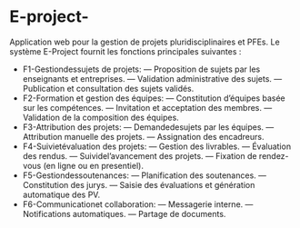 # E-project-
Application web pour la gestion de projets pluridisciplinaires et PFEs.
 Le système E-Project fournit les fonctions principales suivantes :
 + F1-Gestiondessujets de projets:
 — Proposition de sujets par les enseignants et entreprises.
 — Validation administrative des sujets.
— Publication et consultation des sujets validés.
 + F2-Formation et gestion des équipes:
 — Constitution d’équipes basée sur les compétences.
 — Invitation et acceptation des membres.
 — Validation de la composition des équipes.
 + F3-Attribution des projets:
 — Demandedesujets par les équipes.
 — Attribution manuelle des projets.
 — Assignation des encadreurs.
 + F4-Suivietévaluation des projets:
 — Gestion des livrables.
 — Évaluation des rendus.
 — Suividel’avancement des projets.
 — Fixation de rendez-vous (en ligne ou en presentiel).
 + F5-Gestiondessoutenances:
 — Planification des soutenances.
 — Constitution des jurys.
 — Saisie des évaluations et génération automatique des PV.
 + F6-Communicationet collaboration:
 — Messagerie interne.
 — Notifications automatiques.
 — Partage de documents.
